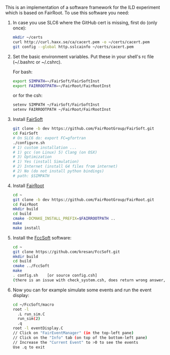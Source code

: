 This is an implementation of a software framework for the ILD experiment which is based on FairRoot. To use this software you need:

1. In case you use SLC6 where the GitHub cert is missing, first do (only once):

    ```bash
    mkdir ~/certs
    curl http://curl.haxx.se/ca/cacert.pem -o ~/certs/cacert.pem
    git config --global http.sslcainfo ~/certs/cacert.pem
    ```

2. Set the basic environment variables. Put these in your shell's rc file (~/.bashrc or ~/.cshrc).


   For bash:

    ```bash
    export SIMPATH=~/FairSoft/FairSoftInst
    export FAIRROOTPATH=~/FairRoot/FairRootInst
    ```

    or for the csh:

    ```bash
    setenv SIMPATH ~/FairSoft/FairSoftInst
    setenv FAIRROOTPATH ~/FairRoot/FairRootInst
    ```


2. Install [FairSoft](https://github.com/FairRootGroup/FairSoft/tree/dev)


    ```bash
    git clone -b dev https://github.com/FairRootGroup/FairSoft.git
    cd FairSoft
    # On SLC6 do: export FC=gfortran 
    ./configure.sh
    # 1) custom installation ...
    # 1) gcc (on Linux) 5) Clang (on OSX)
    # 3) Optimization
    # 1) Yes (install Simulation) 
    # 2) Internet (install G4 files from internet)
    # 2) No (do not install python bindings)
    # path: $SIMPATH
    ```

3. Install [FairRoot](http://fairroot.gsi.de/?q=node/82)

    ```bash
    cd ~
    git clone -b dev https://github.com/FairRootGroup/FairRoot.git
    cd FairRoot
    mkdir build
    cd build
    cmake -DCMAKE_INSTALL_PREFIX=$FAIRROOTPATH ..
    make
    make install
    ```


4. Install the [FccSoft](https://github.com/kresan/FccSoft.git) software:

    ```bash
    cd ~
    git clone https://github.com/kresan/FccSoft.git
    mkdir build
    cd build
    cmake ../FccSoft
    make
    . config.sh    [or source config.csh]
    (there is an issue with check_system.csh, does return wrong answer, should be removed from config.csh, otherwise setup stops
    ```

5. Now you can for example simulate some events and run the event display:

    ```bash
    cd ~/FccSoft/macro
    root -l
      .L run_sim.C
      run_sim(2)
      .q
    root -l eventDisplay.C
    // Click on "FairEventManager" (in the top-left pane)
    // Click on the "Info" tab (on top of the bottom-left pane)
    // Increase the "Current Event" to >0 to see the events
    Use .q to exit
